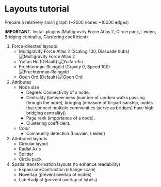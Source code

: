 # Layouts tutorial

Prepare a relatively small graph (~2000 nodes ~10000 edges)

**IMPORTANT.** Install plugins (Multigravity Force Atlas 2, Circle pack, Leiden, Bridging centrality, Clustering coefficient)

1. Force-directed layouts
    * Multigravity Force Atlas 2 (Scaling 100, Dissuade hubs)
    ![Multigravity Force Atlas 2](https://raw.githubusercontent.com/mizvol/gephi-tutorials/master/Layouts/images/force-atlas.gif)
    * Yuifan Hu (Default)
    ![Yuifan-hu](https://raw.githubusercontent.com/mizvol/gephi-tutorials/master/Layouts/images/yifan-hu.gif)
    * Fruchterman-Reingold (Gravity 0, Speed 100)
    ![Fruchterman-Reingold](https://raw.githubusercontent.com/mizvol/gephi-tutorials/master/Layouts/images/f-r.gif)
    * Open Ord (Default)
    ![Open Ord](https://raw.githubusercontent.com/mizvol/gephi-tutorials/master/Layouts/images/openord.gif)
2. Attributes
    * Node size
    	* Degree. Connectivity of a node.
    	* Centrality (betweenness (number of random walks passing through the node), bridging (measure of bi-partisanship, nodes that connect multiple communities (serve as bridges) have high bridging centrality))
    	* Page rank (importance of a node).
    	* Clustering coefficient.
    * Color
    	* Community detection (Louvain, Leiden)
3. Attributed layouts
    * Circular layout
    * Radial Axis
	* Splitter
	* Circle pack
4. Spatial transformation layouts (to enhance readability)
	* Expansion/Contraction (change scale)
	* Noverlap (prevent overlap of nodes)
	* Label adjust (prevent overlap of labels)
